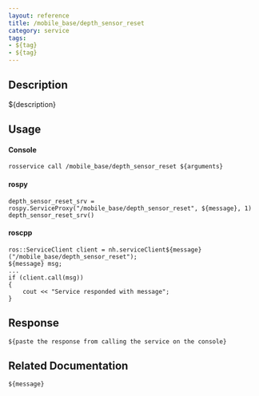 ```yaml
---
layout: reference
title: /mobile_base/depth_sensor_reset
category: service
tags: 
- ${tag} 
- ${tag}
---
```


## Description
${description}

## Usage
#### Console
```
rosservice call /mobile_base/depth_sensor_reset ${arguments}
```

#### rospy
```
depth_sensor_reset_srv = rospy.ServiceProxy("/mobile_base/depth_sensor_reset", ${message}, 1)
depth_sensor_reset_srv()
```

#### roscpp
```
ros::ServiceClient client = nh.serviceClient${message}("/mobile_base/depth_sensor_reset");
${message} msg;
...
if (client.call(msg))
{
    cout << "Service responded with message";
}
```

## Response
```
${paste the response from calling the service on the console}
```

## Related Documentation
``${message}``  